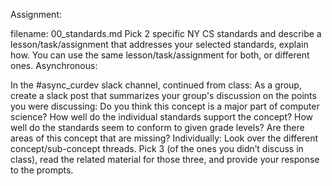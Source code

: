 Assignment:

filename: 00_standards.md
Pick 2 specific NY CS standards and describe a lesson/task/assignment that addresses your selected standards, explain how.
You can use the same lesson/task/assignment for both, or different ones.
Asynchronous:

In the #async_curdev slack channel, continued from class:
As a group, create a slack post that summarizes your group's discussion on the points you were discussing:
Do you think this concept is a major part of computer science?
How well do the individual standards support the concept?
How well do the standards seem to conform to given grade levels?
Are there areas of this concept that are missing?
Individually: Look over the different concept/sub-concept threads. Pick 3 (of the ones you didn’t discuss in class), read the related material for those three, and provide your response to the prompts.
